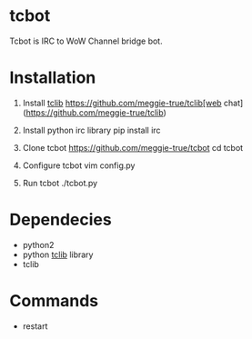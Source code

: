 tcbot
=====

Tcbot is IRC to WoW Channel bridge bot.

Installation
============
1. Install [tclib](https://pypi.python.org/pypi/irc)
https://github.com/meggie-true/tclib[web chat](https://github.com/meggie-true/tclib)

2. Install python irc library
    pip install irc

3. Clone tcbot
    https://github.com/meggie-true/tcbot
    cd tcbot
    
4. Configure tcbot
    vim config.py
    
5. Run tcbot
    ./tcbot.py
    
Dependecies
===========
* python2
* python [tclib](https://pypi.python.org/pypi/irc) library
* tclib

Commands
========
* restart